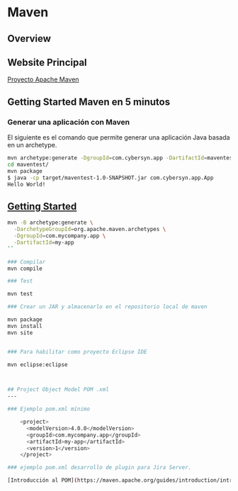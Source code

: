 # Maven

## Overview

## Website Principal

[Proyecto Apache Maven](https://maven.apache.org/)


## Getting Started Maven en 5 minutos
### Generar una aplicación con Maven

El siguiente es el comando que permite generar una aplicación Java basada en un archetype.

```bash
mvn archetype:generate -DgroupId=com.cybersyn.app -DartifactId=maventest -DarchetypeArtifactId=maven-archetype-quickstart -DinteractiveMode=false
cd maventest/
mvn package
$ java -cp target/maventest-1.0-SNAPSHOT.jar com.cybersyn.app.App
Hello World!
```

## [Getting Started](https://maven.apache.org/guides/getting-started/index.html)

```bash
mvn -B archetype:generate \
  -DarchetypeGroupId=org.apache.maven.archetypes \
  -DgroupId=com.mycompany.app \
  -DartifactId=my-app
``

### Compilar
mvn compile

### Test

mvn test

### Crear un JAR y almacenarlo en el repositorio local de maven

mvn package
mvn install
mvn site


### Para habilitar como proyecto Eclipse IDE

mvn eclipse:eclipse



## Project Object Model POM .xml
---

### Ejemplo pom.xml mínimo 

    <project>
      <modelVersion>4.0.0</modelVersion>
      <groupId>com.mycompany.app</groupId>
      <artifactId>my-app</artifactId>
      <version>1</version>
    </project>

### ejemplo pom.xml desarrollo de plugin para Jira Server.

[Introducción al POM](https://maven.apache.org/guides/introduction/introduction-to-the-pom.html)



